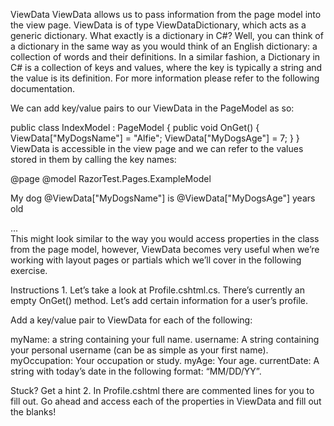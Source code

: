 ViewData
ViewData allows us to pass information from the page model into the view page. ViewData is of type ViewDataDictionary, which acts as a generic dictionary. What exactly is a dictionary in C#? Well, you can think of a dictionary in the same way as you would think of an English dictionary: a collection of words and their definitions. In a similar fashion, a Dictionary in C# is a collection of keys and values, where the key is typically a string and the value is its definition. For more information please refer to the following documentation.

We can add key/value pairs to our ViewData in the PageModel as so:

public class IndexModel : PageModel
{
  public void OnGet()
  {
    ViewData["MyDogsName"] = "Alfie";
    ViewData["MyDogsAge"] = 7;
  }
}
ViewData is accessible in the view page and we can refer to the values stored in them by calling the key names:

@page
@model RazorTest.Pages.ExampleModel
<div>
  <p>My dog @ViewData["MyDogsName"] is @ViewData["MyDogsAge"] years old</p>
...
</div>
This might look similar to the way you would access properties in the class from the page model, however, ViewData becomes very useful when we’re working with layout pages or partials which we’ll cover in the following exercise.

Instructions
1.
Let’s take a look at Profile.cshtml.cs. There’s currently an empty OnGet() method. Let’s add certain information for a user’s profile.

Add a key/value pair to ViewData for each of the following:

myName: a string containing your full name.
username: A string containing your personal username (can be as simple as your first name).
myOccupation: Your occupation or study.
myAge: Your age.
currentDate: A string with today’s date in the following format: “MM/DD/YY”.

Stuck? Get a hint
2.
In Profile.cshtml there are commented lines for you to fill out. Go ahead and access each of the properties in ViewData and fill out the blanks!